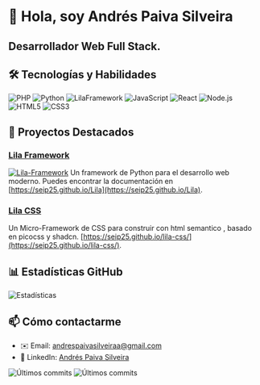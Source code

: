 # 👋 Hola, soy Andrés Paiva Silveira

## Desarrollador Web Full Stack.

## 🛠 Tecnologías y Habilidades
![PHP](https://img.shields.io/badge/-php-3776AB?logo=php&logoColor=white)
![Python](https://img.shields.io/badge/-Python-3776AB?logo=python&logoColor=white)
![LilaFramework](https://img.shields.io/badge/-![LilaFramework-3776AB?logo=python&logoColor=white)
![JavaScript](https://img.shields.io/badge/-JavaScript-F7DF1E?logo=javascript&logoColor=black) 
![React](https://img.shields.io/badge/-React-61DAFB?logo=react&logoColor=white)
![Node.js](https://img.shields.io/badge/-Node.js-339933?logo=node.js&logoColor=white)
![HTML5](https://img.shields.io/badge/-HTML5-E34F26?logo=html5&logoColor=white)
![CSS3](https://img.shields.io/badge/-CSS3-1572B6?logo=css3&logoColor=white)

## 🌟 Proyectos Destacados

### [Lila Framework](https://github.com/seip25/Lila)
[![Lila-Framework](https://img.shields.io/badge/-LilaFramework-3776AB?logo=python&logoColor=white)](https://pypi.org/project/lila-framework/)
Un framework de Python para el desarrollo web moderno. Puedes encontrar la documentación en [https://seip25.github.io/Lila](https://seip25.github.io/Lila).

### [Lila CSS](https://seip25.github.io/lila-css/) 
Un Micro-Framework de CSS para construir con html semantico , basado en picocss y shadcn.
[https://seip25.github.io/lila-css/](https://seip25.github.io/lila-css/).

 

## 📊 Estadísticas GitHub

![Estadísticas](https://github-readme-stats.vercel.app/api?username=seip25&show_icons=true&theme=dracula)

## 📫 Cómo contactarme

- ✉️ Email: [andrespaivasilveiraa@gmail.com](mailto:andrespaivasilveiraa@gmail.com)
- 💼 LinkedIn: [Andrés Paiva Silveira](https://www.linkedin.com/in/andres-paiva-silveira-88b65a207)
 


![Últimos commits](https://github-readme-stats.vercel.app/api/pin/?username=seip25&repo=lila&theme=dracula)
![Últimos commits](https://github-readme-stats.vercel.app/api/pin/?username=seip25&repo=lila-csss&theme=dracula)

